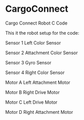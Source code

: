 # CargoConnect
Cargo Connect Robot C Code

This it the robot setup for the code:

Sensor 1    Left Color Sensor

Sensor 2    Attachment Color Sensor

Sensor 3    Gyro Sensor

Sensor 4    Right Color Sensor

Motor A     Left Attachment Motor

Motor B     Right Drive Motor 

Motor C     Left Drive Motor

Motor D     Right Attachment Motor 
